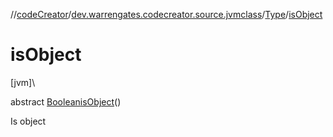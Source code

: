 //[codeCreator](../../../index.md)/[dev.warrengates.codecreator.source.jvmclass](../index.md)/[Type](index.md)/[isObject](is-object.md)

# isObject

[jvm]\

abstract [Boolean](https://docs.oracle.com/javase/8/docs/api/java/lang/Boolean.html)[isObject](is-object.md)()

Is object
